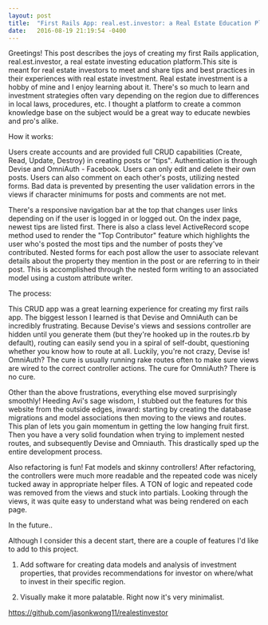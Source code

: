 ```yaml
---
layout: post
title:  "First Rails App: real.est.investor: a Real Estate Education Platform"
date:   2016-08-19 21:19:54 -0400
---
```



Greetings! This post describes the joys of creating my first Rails application, real.est.investor, a real estate investing education platform.This site is meant for real estate investors to meet and share tips and best practices in their experiences with real estate investment. Real estate investment is a hobby of mine and I enjoy learning about it. There's so much to learn and investment strategies often vary depending on the region due to differences in local laws, procedures, etc. I thought a platform to create a common knowledge base on the subject would be a great way to educate newbies and pro's alike.

How it works: 

Users create accounts and are provided full CRUD capabilities (Create, Read, Update, Destroy) in creating posts or "tips". Authentication is through Devise and OmniAuth - Facebook. Users can only edit and delete their own posts. Users can also comment on each other's posts, utilizing nested forms. Bad data is prevented by presenting the user validation errors in the views if character minimums for posts and comments are not met.

There's a responsive navigation bar at the top that changes user links depending on if the user is logged in or logged out. On the index page, newest tips are listed first. There is also a class level ActiveRecord scope method used to render the "Top Contributor" feature which highlights the user who's posted the most tips and the number of posts they've contributed. 
Nested forms for each post allow the user to associate relevant details about the property they mention in the post or are referring to in their post. This is accomplished through the nested form writing to an associated model using a custom attribute writer.

The process:

This CRUD app was a great learning experience for creating my first rails app. The biggest lesson I learned is that Devise and OmniAuth can be incredibly frustrating. Because Devise's views and sessions controller are hidden until you generate them (but they're hooked up in the routes.rb by default), routing can easily send you in a spiral of self-doubt, questioning whether you know how to route at all. Luckily, you're not crazy, Devise is! OmniAuth? The cure is usually running rake routes often to make sure views are wired to the correct controller actions. The cure for OmniAuth? There is no cure.

Other than the above frustrations, everything else moved surprisingly smoothly! Heeding Avi's sage wisdom, I stubbed out the features for this website from the outside edges, inward:  starting by creating the database migrations and model associations then moving to the views and routes. This plan of lets you gain momentum in getting the low hanging fruit first. Then you have a very solid foundation when trying to implement nested routes, and subsequently Devise and Omniauth. This drastically sped up the entire development process.

Also refactoring is fun! Fat models and skinny controllers! After refactoring, the controllers were much more readable and the repeated code was nicely tucked away in appropriate helper files. A TON of logic and repeated code was removed from the views and stuck into partials. Looking through the views, it was quite easy to understand what was being rendered on each page.

In the future..

Although I consider this a decent start, there are a couple of features I'd like to add to this project. 

1. Add software for creating data models and analysis of investment properties, that provides recommendations for investor on where/what to invest in their specific region.

2. Visually make it more palatable. Right now it's very minimalist.

https://github.com/jasonkwong11/realestinvestor

